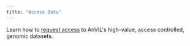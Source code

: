 ```yaml
---
title: "Access Data"
---
```


Learn how to [request access](/learn/accessing-data/requesting-data-access) to AnVIL's high-value,  access controlled, genomic datasets.
